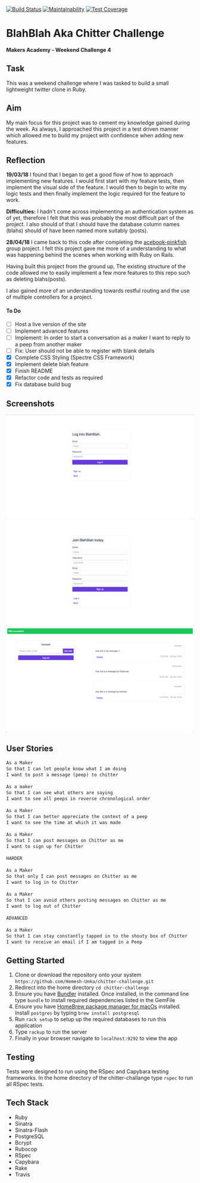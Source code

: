[![Build Status](https://travis-ci.org/makersacademy/chitter-challenge.svg?branch=master)](https://travis-ci.org/makersacademy/chitter-challenge) [![Maintainability](https://api.codeclimate.com/v1/badges/bcb14df222436245f691/maintainability)](https://codeclimate.com/github/Hemesh-Unka/BlahBlah/maintainability) [![Test Coverage](https://api.codeclimate.com/v1/badges/bcb14df222436245f691/test_coverage)](https://codeclimate.com/github/Hemesh-Unka/BlahBlah/test_coverage)

#  BlahBlah Aka Chitter Challenge
**Makers Academy - Weekend Challenge 4**

## Task

This was a weekend challenge where I was tasked to build a small lightweight twitter clone in Ruby.

## Aim
My main focus for this project was to cement my knowledge gained during the week. As always, I approached this project in a test driven manner which allowed me to build my project with confidence when adding new features.

## Reflection

**19/03/18**
I found that I began to get a good flow of how to approach implementing new features. I would first start with my feature tests, then implement the visual side of the feature. I would then to begin to write my logic tests and then finally implement the logic required for the feature to work.

**Difficulties:** I hadn't come across implementing an authentication system as of yet, therefore I felt that this was probably the most difficult part of the project. I also should of that I should have the database column names (blahs) should of have been named more suitably (posts).

**28/04/18**
I came back to this code after completing the [acebook-pinkfish](acebook-pinkfish) group project. I felt this project gave me more of a understanding to what was happening behind the scenes when working with Ruby on Rails.

Having built this project from the ground up, The existing structure of the code allowed me to easily implement a few more features to this repo such as deleting blahs(posts).

I also gained more of an understanding towards restful routing and the use of multiple controllers for a project.

#### To Do
- [ ] Host a live version of the site
- [ ] Implement advanced features
- [ ] Implement: In order to start a conversation as a maker I want to reply to a peep from another maker
- [ ] Fix: User should not be able to register with blank details
- [x] Complete CSS Styling (Spectre CSS Framework)
- [x] Implement delete blah feature
- [x] Finish README
- [x] Refactor code and tests as required
- [x] Fix database build bug

## Screenshots
![Log in](images/log-in.png "Screenshot - Login")
![Sign up](images/sign-up.png "Screenshot - Sign up")
![Homepage](images/homepage.png "Screenshot - Homepage")

## User Stories
```
As a Maker
So that I can let people know what I am doing  
I want to post a message (peep) to chitter

As a maker
So that I can see what others are saying  
I want to see all peeps in reverse chronological order

As a Maker
So that I can better appreciate the context of a peep
I want to see the time at which it was made

As a Maker
So that I can post messages on Chitter as me
I want to sign up for Chitter

HARDER

As a Maker
So that only I can post messages on Chitter as me
I want to log in to Chitter

As a Maker
So that I can avoid others posting messages on Chitter as me
I want to log out of Chitter

ADVANCED

As a Maker
So that I can stay constantly tapped in to the shouty box of Chitter
I want to receive an email if I am tagged in a Peep
```

## Getting Started
1. Clone or download the repository onto your system `https://github.com/Hemesh-Unka/chitter-challenge.git`
2. Redirect into the home directory `cd chitter-challenge`
3. Ensure you have [Bundler](http://bundler.io/) installed. Once installed, in the command line type `bundle` to install required dependencies listed in the GemFile
4. Ensure you have [HomeBrew package manager for macOs](https://brew.sh/) installed. Install `postgres` by typing `brew install postgresql`
5. Run `rack setup` to setup up the required databases to run this application
4. Type `rackup` to run the server
5. Finally in your browser navigate to `localhost:9292` to view the app

## Testing
Tests were designed to run using the RSpec and Capybara testing frameworks. In the home directory of the chitter-challange type `rspec` to run all RSpec tests.

## Tech Stack

* Ruby
* Sinatra
* Sinatra-Flash
* PostgreSQL
* Bcrypt
* Rubocop
* RSpec
* Capybara
* Rake
* Travis
